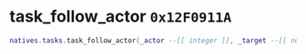 # task_follow_actor `0x12F0911A`

```lua
natives.tasks.task_follow_actor(_actor --[[ integer ]], _target --[[ number ]])
```